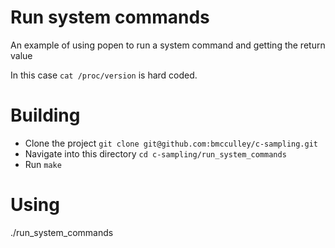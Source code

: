 # Run system commands

An example of using popen to run a system command and
getting the return value

In this case `cat /proc/version` is hard coded.

# Building

 * Clone the project `git clone git@github.com:bmcculley/c-sampling.git`
 * Navigate into this directory `cd c-sampling/run_system_commands` 
 * Run `make`

# Using

./run_system_commands
